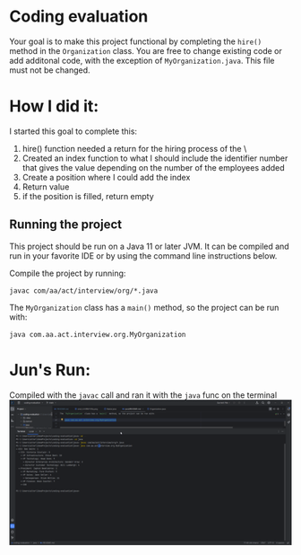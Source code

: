 # Coding evaluation
Your goal is to make this project functional by completing the `hire()` method in the `Organization` class. You are free to change existing code or add additonal code, with the exception of `MyOrganization.java`. This file must not be changed.

# How I did it:
I started this goal to complete this:
1. hire() function needed a return for the hiring process of the \
2. Created an index function to what I should include the identifier number that gives the value depending on the number of the employees added
3. Create a position where I could add the index 
4. Return value
5. if the position is filled, return empty


## Running the project
This project should be run on a Java 11 or later JVM. It can be compiled and run in your favorite IDE or by using the command line instructions below.

Compile the project by running:

    javac com/aa/act/interview/org/*.java

The `MyOrganization` class has a `main()` method, so the project can be run with:

    java com.aa.act.interview.org.MyOrganization

# Jun's Run:
Compiled with the `javac` call and ran it with the `java` func on the terminal
![idea64_E3DEb9CRBe.png](..%2FPictures%2Fidea64_E3DEb9CRBe.png)
